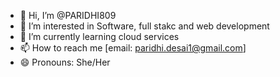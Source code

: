 - 👋 Hi, I’m @PARIDHI809
- 👀 I’m interested in Software, full stakc and web development
- 🌱 I’m currently learning cloud services
- 📫 How to reach me [email: paridhi.desai1@gmail.com]
- 😄 Pronouns: She/Her

<!---
PARIDHI809/PARIDHI809 is a ✨ special ✨ repository because its `README.md` (this file) appears on your GitHub profile.
You can click the Preview link to take a look at your changes.
--->
